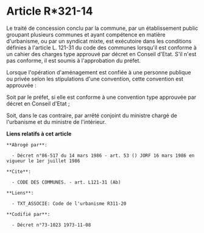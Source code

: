 # Article R*321-14

Le traité de concession conclu par la commune, par un établissement public groupant plusieurs communes et ayant compétence en
matière d'urbanisme, ou par un syndicat mixte, est exécutoire dans les conditions définies à l'article L. 121-31 du code des
communes lorsqu'il est conforme à un cahier des charges type approuvé par décret en Conseil d'Etat. S'il n'est pas conforme,
il est soumis à l'approbation du préfet.

Lorsque l'opération d'aménagement est confiée à une personne publique ou privée selon les stipulations d'une convention,
cette convention est approuvée :

Soit par le préfet, si elle est conforme à une convention type approuvée par décret en Conseil d'Etat ;

Soit, dans le cas contraire, par arrêté conjoint du ministre chargé de l'urbanisme et du ministre de l'intérieur.

**Liens relatifs à cet article**

	**Abrogé par**:

	  - Décret n°86-517 du 14 mars 1986 - art. 53 () JORF 16 mars 1986 en vigueur le 1er juillet 1986

	**Cite**:

	  - CODE DES COMMUNES. - art. L121-31 (Ab)

	**Liens**:

	  - TXT_ASSOCIE: Code de l'urbanisme R311-20

	**Codifié par**:

	  - Décret n°73-1023 1973-11-08
